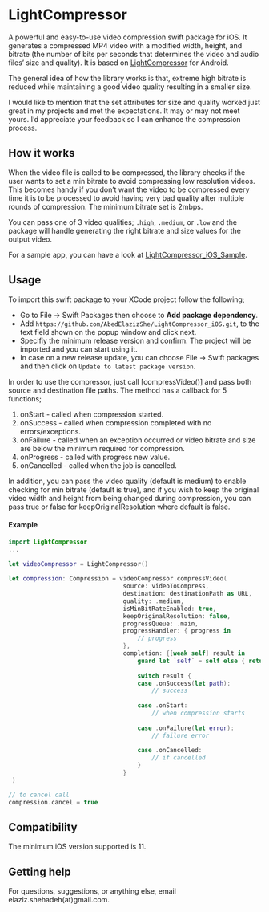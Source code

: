 # LightCompressor

A powerful and easy-to-use video compression swift package for iOS.  It  generates a compressed MP4 video with a modified width, height, and bitrate (the number of bits per seconds that determines the video and audio files’ size and quality). It is based on [LightCompressor](https://github.com/AbedElazizShe/LightCompressor) for Android.

The general idea of how the library works is that, extreme high bitrate is reduced while maintaining a good video quality resulting in a smaller size.

I would like to mention that the set attributes for size and quality worked just great in my projects and met the expectations. It may or may not meet yours. I’d appreciate your feedback so I can enhance the compression process.

## How it works
When the video file is called to be compressed, the library checks if the user wants to set a min bitrate to avoid compressing low resolution videos. This becomes handy if you don’t want the video to be compressed every time it is to be processed to avoid having very bad quality after multiple rounds of compression. The minimum bitrate set is 2mbps.

You can pass one of  3 video qualities; `.high`, `.medium`, or `.low` and the package will handle generating the right bitrate and size values for the output video.

For a sample app, you can have a look at [LightCompressor_iOS_Sample](https://github.com/AbedElazizShe/LightCompressor_iOS_Sample).

Usage
--------
To import this swift package to your XCode project follow the following;
- Go to File -> Swift Packages then choose to **Add package dependency**.
- Add  `https://github.com/AbedElazizShe/LightCompressor_iOS.git`, to the text field shown on the popup window and click next.
- Specifiy the minimum release version and confirm. The project will be imported and you can start using it.
- In case on a new release update, you can choose File -> Swift packages and then click on `Update to latest package version`.

In order to use the compressor, just call [compressVideo()] and pass both source and destination file paths. The method has a callback for 5 functions;
1) onStart - called when compression started.
2) onSuccess - called when compression completed with no errors/exceptions.
3) onFailure - called when an exception occurred or video bitrate and size are below the minimum required for compression.
4) onProgress - called with progress new value.
5) onCancelled - called when the job is cancelled.

In addition, you can pass the video quality (default is medium)  to enable checking for min bitrate (default is true), and if you wish to keep the
original video width and height from being changed during compression, you can pass true or false for keepOriginalResolution where default is false.

#### Example

```swift
import LightCompressor
...

let videoCompressor = LightCompressor()
 
let compression: Compression = videoCompressor.compressVideo(
                                source: videoToCompress,
                                destination: destinationPath as URL,
                                quality: .medium,
                                isMinBitRateEnabled: true,
                                keepOriginalResolution: false,
                                progressQueue: .main,
                                progressHandler: { progress in
                                    // progress
                                },                                            
                                completion: {[weak self] result in
                                    guard let `self` = self else { return }
                                             
                                    switch result {                                                 
                                    case .onSuccess(let path):
                                        // success 
                                                 
                                    case .onStart:
                                        // when compression starts
                                                 
                                    case .onFailure(let error):
                                        // failure error 
                                                 
                                    case .onCancelled:
                                        // if cancelled
                                    }
                                }
 )

// to cancel call
compression.cancel = true

```

## Compatibility
The minimum iOS version supported is 11.

## Getting help
For questions, suggestions, or anything else, email elaziz.shehadeh(at)gmail.com.
